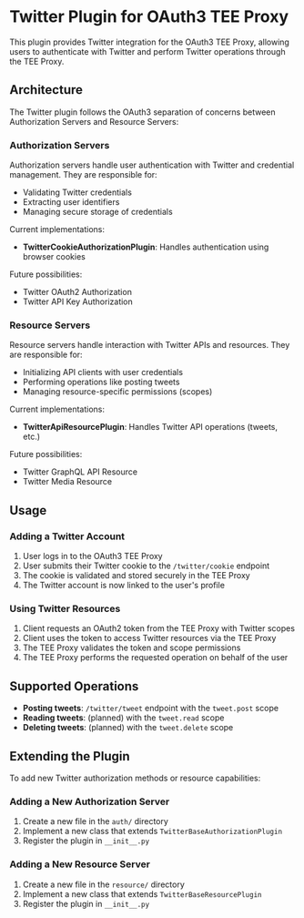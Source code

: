 # Twitter Plugin for OAuth3 TEE Proxy

This plugin provides Twitter integration for the OAuth3 TEE Proxy, allowing users to authenticate with Twitter and perform Twitter operations through the TEE Proxy.

## Architecture

The Twitter plugin follows the OAuth3 separation of concerns between Authorization Servers and Resource Servers:

### Authorization Servers

Authorization servers handle user authentication with Twitter and credential management. They are responsible for:
- Validating Twitter credentials
- Extracting user identifiers
- Managing secure storage of credentials

Current implementations:
- **TwitterCookieAuthorizationPlugin**: Handles authentication using browser cookies

Future possibilities:
- Twitter OAuth2 Authorization
- Twitter API Key Authorization

### Resource Servers

Resource servers handle interaction with Twitter APIs and resources. They are responsible for:
- Initializing API clients with user credentials
- Performing operations like posting tweets
- Managing resource-specific permissions (scopes)

Current implementations:
- **TwitterApiResourcePlugin**: Handles Twitter API operations (tweets, etc.)

Future possibilities:
- Twitter GraphQL API Resource
- Twitter Media Resource

## Usage

### Adding a Twitter Account

1. User logs in to the OAuth3 TEE Proxy
2. User submits their Twitter cookie to the `/twitter/cookie` endpoint
3. The cookie is validated and stored securely in the TEE Proxy
4. The Twitter account is now linked to the user's profile

### Using Twitter Resources

1. Client requests an OAuth2 token from the TEE Proxy with Twitter scopes
2. Client uses the token to access Twitter resources via the TEE Proxy
3. The TEE Proxy validates the token and scope permissions
4. The TEE Proxy performs the requested operation on behalf of the user

## Supported Operations

- **Posting tweets**: `/twitter/tweet` endpoint with the `tweet.post` scope
- **Reading tweets**: (planned) with the `tweet.read` scope
- **Deleting tweets**: (planned) with the `tweet.delete` scope

## Extending the Plugin

To add new Twitter authorization methods or resource capabilities:

### Adding a New Authorization Server

1. Create a new file in the `auth/` directory
2. Implement a new class that extends `TwitterBaseAuthorizationPlugin`
3. Register the plugin in `__init__.py`

### Adding a New Resource Server

1. Create a new file in the `resource/` directory
2. Implement a new class that extends `TwitterBaseResourcePlugin`
3. Register the plugin in `__init__.py`